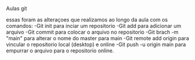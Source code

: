 Aulas git

essas foram as alteraçoes que realizamos ao longo da aula com os comandos:
-Git init para inciar um repositorio
-Git add para adicionar um arquivo
-Git commit para colocar o arquivo no repositorio 
-Git brach -m "main" para alterar o nome do master para main
-Git remote add origin <link repositorio > para vincular o repositorio local (desktop) e online
-Git push -u origin main para empurrar o arquivo para o repositorio online.